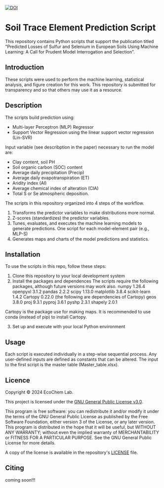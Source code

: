 [![DOI](https://zenodo.org/badge/DOI/10.5281/zenodo.12695649.svg)](https://doi.org/10.5281/zenodo.12695649)

# Soil Trace Element Prediction Script

This repository contains Python scripts that support the publication titled "Predicted Losses of Sulfur and Selenium in European Soils Using Machine Learning: A Call for Prudent Model Interrogation and Selection". 

## Introduction

These scripts were used to perform the machine learning, statistical analysis, and figure creation for this work.
This repository is submitted for transparency and so that others may use it as a resource.

## Description

The scripts build prediction using: 
- Multi-layer Perceptron (MLP) Regressor
- Support Vector Regression using the linear support vector regression (Lin-SVR)

Input variable (see describption in the paper) necessary to run the model are: 
- Clay content, soil PH
- Soil organic carbon (SOC) content
- Average daily precipitation (Precip)
- Average daily evapotranspiration (ET)
- Aridity index (AI)
- Average chemical index of alteration (CIA)
- Total S or Se atmospheric deposition.

The scripts in this repository organized into 4 steps of the workflow.
1. Transforms the predictor variables to make distributions more normal.
2. Z-scores (standardizes) the predictor variables.
3. Tunes, evaluates, and executes the machine learning models to generate predictions. One script for each model-element pair (e.g., MLP-S)
4. Generates maps and charts of the model predictions and statistics.

## Installation

To use the scripts in this repo, follow these steps:

1. Clone this repository to your local development system
2. Install the packages and dependences
The scripts require the following packages, although future versions may work also.
numpy           1.26.4
openpyxl        3.1.2
pandas          2.2.2
scipy           1.13.0
matplotlib      3.8.4
scikit-learn    1.4.2
Cartopy         0.22.0 (the following are dependencies of Cartopy)
geos            3.8.0
proj            9.3.1
pyproj          3.6.1
pyshp           2.3.1
shapely         2.0.1

Cartopy is the package use for making maps. It is recommended to use conda (instead of pip)
to install Cartopy. 

3. Set up and execute with your local Python environment

## Usage

Each script is executed individually in a step-wise sequential process.
Any user-defined inputs are defined as constants that can be altered.
The input to the first script is the master table (Master_table.xlsx).

## Licence

Copyright © 2024 EcoChem Lab.

This project is licensed under the [GNU General Public License v3.0](https://www.gnu.org/licenses/gpl-3.0.en.html).

This program is free software: you can redistribute it and/or modify it under the terms of the GNU General Public License as published by the Free Software Foundation, either version 3 of the License, or any later version. This program is distributed in the hope that it will be useful, but WITHOUT ANY WARRANTY; without even the implied warranty of MERCHANTABILITY or FITNESS FOR A PARTICULAR PURPOSE. See the GNU General Public License for more details.

A copy of the license is available in the repository's [LICENSE](LICENSE) file.

## Citing

coming soon!!!
